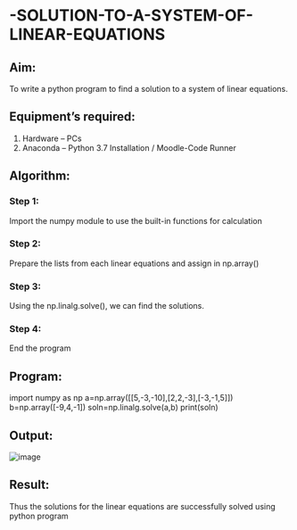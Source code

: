 # -SOLUTION-TO-A-SYSTEM-OF-LINEAR-EQUATIONS
## Aim:
To write a python program to find a solution to a system of linear equations.
## Equipment’s required:
1. 	Hardware – PCs
2. 	Anaconda – Python 3.7 Installation / Moodle-Code Runner
## Algorithm:
### Step 1: 
Import the numpy module to use the built-in functions for calculation
### Step 2: 
Prepare the lists from each linear equations and assign in np.array()
### Step 3: 
Using the np.linalg.solve(), we can find the solutions.
### Step 4: 
End the program
## Program:

import numpy as np
a=np.array([[5,-3,-10],[2,2,-3],[-3,-1,5]])
b=np.array([-9,4,-1])
soln=np.linalg.solve(a,b)
print(soln)

## Output:
![image](https://user-images.githubusercontent.com/117917674/228276708-9b0c94e7-fcdc-43b7-a20e-89aad05b0d91.png)

## Result: 
Thus the solutions for the linear equations are successfully solved using python program

